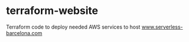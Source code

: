 # terraform-website
Terraform code to deploy needed AWS services to host www.serverless-barcelona.com

